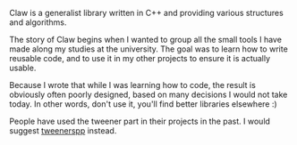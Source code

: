 Claw is a generalist library written in C++ and providing various
structures and algorithms.

The story of Claw begins when I wanted to group all the small tools I
have made along my studies at the university. The goal was to learn
how to write reusable code, and to use it in my other projects to
ensure it is actually usable.

Because I wrote that while I was learning how to code, the result is
obviously often poorly designed, based on many decisions I would not
take today. In other words, don't use it, you'll find better libraries
elsewhere :)

People have used the tweener part in their projects in the past. I
would suggest [tweenerspp](https://github.com/j-jorge/tweenerspp)
instead.
